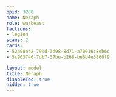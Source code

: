 ```yaml
---
ppid: 3280
name: Neraph
role: warbeast
factions:
- legion
scans: 2
cards:
- 52a98e42-79cd-3d98-8d71-a70016c8eb6c
- 5c963746-7db7-37be-b268-be6b4e3860f9

layout: model
title: Neraph
disableToc: true
hidden: true
---
```

